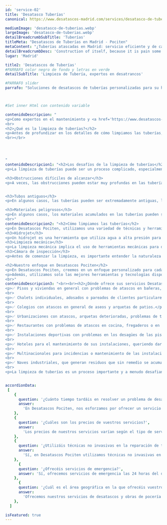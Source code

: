 ```yaml
---
id: 'service-02'
title: 'Desatasco Tuberías'
canonical: https://www.desatascos-madrid.com/services/desatasco-de-tuberias

mediumImage: 'desatasco-de-tuberias.webp'
largeImage: 'desatasco-de-tuberias.webp'
detailBreadcrumbSubTitle: 'Tuberías'
titleMeta: "Desatascos de Tuberías en Madrid - Pociten"
metaContent: "¿Tuberías atascadas en Madrid: servicio eficiente y de calidad. ¡Contáctanos hoy mismo! ☎️​ 647 376 782. 😊"
detailBreadcrumbDesc: 'Construction of itself, because it is pain some proper style design occur are pleasure'
lugar: 'Madrid'

title2: 'Desatascos de Tuberías'
#PARRAFO color negro de fondo y letras en verde
detailSubTitle: 'Limpieza de Tubería, expertos en desatrancos'

#PARRAFO slider
parrafo: "Soluciones de desatascos de tuberías personalizadas para su hogar o negocio"



#Set inner Html con contenido variable

contenidoDescripcion: "
<p>Como expertos en el mantenimiento y <a href='https://www.desatascos-madrid.com'>desatascos</a> de tuberías, en Desatascos Pociten, entendemos la importancia de tener tuberías limpias y en buen estado para garantizar un sistema de pocería que funcione correctamente. En este artículo, compartiré mi experiencia como miembro del equipo de Desatascos Pociten y discutiré algunos de los principales desafíos que enfrentamos y cómo los superamos.</p>
<br>
<h2>¿Qué es la limpieza de tuberías?</h2>
<p>Antes de profundizar en los detalles de cómo limpiamos las tuberías, es importante comprender qué es la limpieza de tuberías y por qué es necesaria. En términos simples, la limpieza de tuberías es el proceso de eliminar cualquier atasco o residuo que haya acumulado en las tuberías con el tiempo. Esto puede incluir todo, desde cabello y residuos de alimentos hasta sedimentos y otros materiales que se acumulan en las tuberías con el tiempo.</p>
<br></br>




"
contenidoDescripcion1: "<h2>Los desafíos de la limpieza de tuberías</h2>
<p>La limpieza de tuberías puede ser un proceso complicado, especialmente si el atasco es particularmente difícil de alcanzar. En Desatascos Pociten, hemos enfrentado muchos desafíos a lo largo de los años, y algunos de los más comunes incluyen:</p>

<h3>Obstrucciones difíciles de alcanzar</h3>
<p>A veces, las obstrucciones pueden estar muy profundas en las tuberías, lo que hace que sea difícil llegar a ellas. En estos casos, necesitamos herramientas especiales para llegar a la obstrucción y despejarla.</p>


<h3>Tubos antiguos</h3>
<p>En algunos casos, las tuberías pueden ser extremadamente antiguas, lo que significa que están hechas de materiales que pueden ser más difíciles de limpiar. En estos casos, debemos tener cuidado de no dañar las tuberías mientras las limpiamos.</p>

<h3>Materiales peligrosos</h3>
<p>En algunos casos, los materiales acumulados en las tuberías pueden ser peligrosos para la salud, lo que significa que debemos tener cuidado de protegernos mientras realizamos la limpieza. En estos casos, utilizamos equipo de protección personal para garantizar nuestra seguridad.</p>
<br>"
contenidoDescripcion2: "<h2>Cómo limpiamos las tuberías</h2>
<p>En Desatascos Pociten, utilizamos una variedad de técnicas y herramientas para limpiar las tuberías, dependiendo de la situación. Algunos de los métodos más comunes que utilizamos incluyen:</p>
<h3>Hidrojet</h3>
<p>Un hidrojet es una herramienta que utiliza agua a alta presión para despejar las obstrucciones en las tuberías. Es especialmente efectivo para eliminar residuos duros o pegajosos que no se pueden quitar con otras herramientas.</p>
<h3>Limpieza mecánica</h3>
<p>La limpieza mecánica implica el uso de herramientas mecánicas para despejar obstrucciones en las tuberías. Esto puede incluir el uso de varillas flexibles o serpentines que se pueden pasar a través de la tubería para eliminar la obstrucción.</p>
<h3>Cámara de inspección</h3>
<p>Antes de comenzar la limpieza, es importante entender la naturaleza de la obstrucción y dónde se encuentra. Para esto, utilizamos <en href='https://www.desatascos-madrid.com/services/inspeccion-tuberia-con-camara'>cámaras de inspección</a> que se pueden introducir en la tubería para visualizar y evaluar el problema</p>

<h2>Nuestro enfoque en Desatascos Pociten</h2>
<p>En Desatascos Pociten, creemos en un enfoque personalizado para cada uno de nuestros clientes. Cada situación es única, y trabajamos con nuestros clientes para entender sus necesidades específicas y crear soluciones adaptadas a ellas. Esto significa que tomamos el tiempo para evaluar cada situación y determinar el mejor enfoque para solucionar el problema.</p>
<p>Además, utilizamos solo las mejores herramientas y tecnologías disponibles en el mercado para garantizar que el trabajo se realice de manera eficiente y efectiva. Esto significa que nuestros clientes pueden estar seguros de que su sistema de pocería estará en buenas manos cuando trabajen con nosotros.</p>
<br>"
contenidoDescripcion3: "<br><br><h2>¿Dónde ofrece sus servicios Desatascos Pociten?</h2>
<p>✅ Pisos y viviendas en general con problemas de atascos en bañeras, fregaderos o inodoros</p>
<br>
<p>✅ Chalets individuales, adosados o pareados de clientes particulares en general con problemas de atascos en arquetas de hojas o tierra.</p>
<br>
<p>✅ Colegios con atascos en general de aseos y arquetas de patios.</p>
<br>
<p>✅ Urbanizaciones con atascos, arquetas deterioradas, problemas de tuberías o bajantes.</p>
<br>
<p>✅ Restaurantes con problemas de atascos en cocina, fregaderos o en los aseos de los clientes</p>
<br>
<p>✅ Instalaciones deportivas con problemas en los desagües de las piscina o vaciado de arquetas en los vestuarios.</p>
<br>
<p>✅ Hoteles para el mantenimiento de sus instalaciones, queriendo dar siempre el mejor servicio a sus huéspedes.</p>
<br>
<p>✅ Multinacionales para incidencias o mantenimiento de las instalaciones distribuidas en sus oficinas.</p>
<br>
<p>✅ Naves industriales, que generan residuos que sin remedio se acumulan en sus arquetas produciendo atrancos.</p>
<br>
<p>La limpieza de tuberías es un proceso importante y a menudo desafiante, pero en Desatascos Pociten, estamos comprometidos con proporcionar soluciones personalizadas y efectivas para cada uno de nuestros clientes. Con nuestra experiencia y tecnología de vanguardia, podemos limpiar tuberías de manera eficiente y efectiva, asegurando que su sistema de pocería funcione correctamente.</p>"


accordionData:
 [
    {
      question: '¿Cuánto tiempo tardáis en resolver un problema de desatasco?',
      answer:
        'En Desatascos Pociten, nos esforzamos por ofrecer un servicio rápido y eficiente. El tiempo que tardamos en resolver un problema de desatasco depende del tipo de tubería y el nivel de obstrucción, pero siempre trabajamos con la mayor rapidez posible.',
    },
    {
      question: '¿Cuáles son los precios de vuestros servicios?',
      answer:
        'Los precios de nuestros servicios varían según el tipo de servicio y la complejidad del trabajo. Ofrecemos precios competitivos y siempre tratamos de ajustarnos a las necesidades y presupuesto de nuestros clientes.',
    },
    {
      question: '¿Utilizáis técnicas no invasivas en la reparación de tuberías?',
      answer:
        'Sí, en Desatascos Pociten utilizamos técnicas no invasivas en la reparación de tuberías. De esta forma, evitamos tener que hacer obras costosas y engorrosas.',
    },
      {
      question: '¿Ofrecéis servicios de emergencia?',
      answer: 'Sí, ofrecemos servicios de emergencia las 24 horas del día, los 7 días de la semana. Si tienes un problema urgente con tus tuberías, no dudes en contactarnos.'
    },
      {
      question: '¿Cuál es el área geográfica en la que ofrecéis vuestros servicios?',
      answer:
        'Ofrecemos nuestros servicios de desatascos y obras de pocería en Alcalá de Henares y en toda la zona de la Comunidad de Madrid. Si tienes dudas sobre si cubrimos tu zona, no dudes en contactarnos y estaremos encantados de ayudarte.',
    },
  ]

isFeatured: true
---
```

